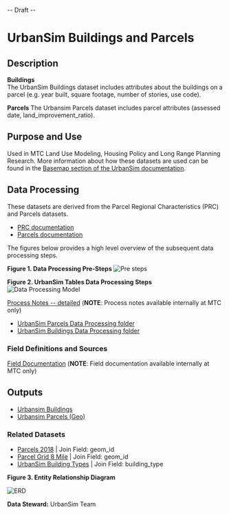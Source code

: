 -- Draft --

# UrbanSim Buildings and Parcels

## Description  

**Buildings**  
The UrbanSim Buildings dataset includes attributes about the buildings on a parcel (e.g. year built, square footage, number of stories, use code).

**Parcels**
The Urbansim Parcels dataset includes parcel attributes (assessed date, land_improvement_ratio).

## Purpose and Use   
Used in MTC Land Use Modeling, Housing Policy and Long Range Planning Research. More information about how these datasets are used can be found in the [Basemap section of the UrbanSim documentation](https://github.com/BayAreaMetro/petrale/blob/master/basemap/basemap_process.md).


## Data Processing   
These datasets are derived from the Parcel Regional Characteristics (PRC) and Parcels datasets.

- [PRC documentation](../land-people-mdm/parcel-characteristics.md)
- [Parcels documentation](../land-people-mdm/parcel-geometry.md)

The figures below provides a high level overview of the subsequent data processing steps. 

**Figure 1. Data Processing Pre-Steps**
![Pre steps](https://www.lucidchart.com/publicSegments/view/986f91cf-cb8b-41d7-ae09-461ba80e3dfc/image.png)


**Figure 2. UrbanSim Tables Data Processing Steps**
![Data Processing Model](https://www.lucidchart.com/publicSegments/view/343a3c5c-af33-4f67-86b0-816a9cecb77c/image.png) 


[Process Notes -- detailed](https://mtcdrive.app.box.com/notes/599518000054) (**NOTE**: Process notes available internally at MTC only)


- [UrbanSim Parcels Data Processing folder](https://mtcdrive.app.box.com/folder/107213419566)
- [UrbanSim Buildings Data Processing folder](https://mtcdrive.app.box.com/folder/107215024793)



### Field Definitions and Sources

[Field Documentation](https://mtcdrive.app.box.com/file/608892321712) (**NOTE**: Field documentation available internally at MTC only)


## Outputs

- [Urbansim Buildings]()
- [Urbansim Parcels (Geo)](https://data.bayareametro.gov/Cadastral/UrbanSim-Parcels-2018-v4a/nk3m-k4s8)


### Related Datasets

- [Parcels 2018]() | Join Field: geom_id
- [Parcel Grid 8 Mile](https://data.bayareametro.gov/dataset/Regional-Parcel-Grid-8-Mile/62ya-rtvu) | Join Field: geom_id
- [UrbanSim Building Types](https://data.bayareametro.gov/Equivalencies/UrbanSim-Building-Types/a6fp-zvby) | Join Field: building_type


**Figure 3. Entity Relationship Diagram**

![ERD](https://www.lucidchart.com/publicSegments/view/c2593371-ede7-44cb-8dc1-dfa8a9756597/image.png)


**Data Steward:** UrbanSim Team
